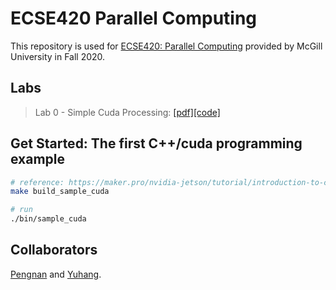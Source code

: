 # ECSE420 Parallel Computing  
This repository is used for [ECSE420: Parallel Computing](https://www.mcgill.ca/study/2020-2021/courses/ecse-420) provided by McGill University in Fall 2020.  

## Labs  
> Lab 0 - Simple Cuda Processing: [[pdf]](./labs/Lab_0.pdf)[[code]](./src/lab0)  

## Get Started: The first C++/cuda programming example  
```bash
# reference: https://maker.pro/nvidia-jetson/tutorial/introduction-to-cuda-programming-with-jetson-nano
make build_sample_cuda

# run
./bin/sample_cuda
```

## Collaborators  
[Pengnan](https://github.com/Catosine) and [Yuhang](https://github.com/yuhang-z).  


